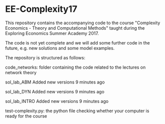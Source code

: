 # EE-Complexity17

This repository contains the accompanying code to the course "Complexity Economics - Theory and Computational Methods" taught during the Exploring Economics Summer Academy 2017.

The code is not yet complete and we will add some further code in the future, e.g. new solutions and some model examples.

The repository is structured as follows:

code_networks: folder containing the code related to the lectures on network theory

sol_lab_ABM 	Added new versions 	9 minutes ago

sol_lab_DYN 	Added new versions 	9 minutes ago

sol_lab_INTRO 	Added new versions 	9 minutes ago

test-complexity.py: the python file checking whether your computer is ready for the course
